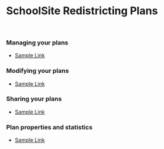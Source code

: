 
# SchoolSite Redistricting Plans

&nbsp;

### Managing your plans
* [Sample Link](index.md)

### Modifying your plans
* [Sample Link](index.md)

### Sharing your plans
* [Sample Link](index.md)

### Plan properties and statistics
* [Sample Link](index.md)